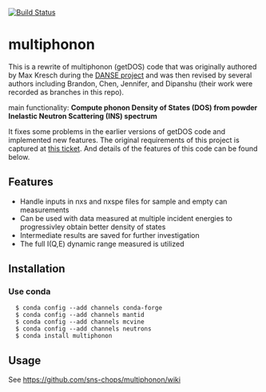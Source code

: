 [![Build Status](https://travis-ci.org/sns-chops/multiphonon.svg?branch=master)](https://travis-ci.org/sns-chops/multiphonon) 
# multiphonon
This is a rewrite of multiphonon (getDOS) code that was originally authored by 
Max Kresch during the [DANSE project](http://danse.us/) and
was then revised by several authors including Brandon, Chen, Jennifer, and Dipanshu
(their work were recorded as branches in this repo).

main functionality: **Compute phonon Density of States (DOS) from powder Inelastic Neutron Scattering (INS) spectrum**

It fixes some problems in the earlier versions of getDOS code and implemented new features.
The original requirements of this project is captured at [this ticket](https://github.com/sns-chops/multiphonon/issues/32).
And details of the features of this code can be found below.

## Features

* Handle inputs in nxs and nxspe files for sample and empty can measurements
* Can be used with data measured at multiple incident energies to progressivley obtain better density of states
* Intermediate results are saved for further investigation
* The full I(Q,E) dynamic range measured is utilized

## Installation
### Use conda

      $ conda config --add channels conda-forge
      $ conda config --add channels mantid
      $ conda config --add channels mcvine
      $ conda config --add channels neutrons
      $ conda install multiphonon

## Usage

See https://github.com/sns-chops/multiphonon/wiki

